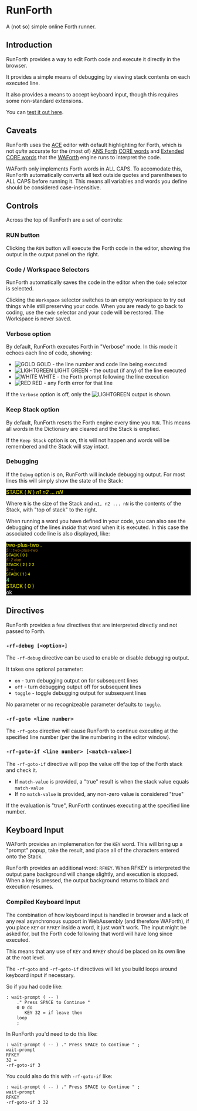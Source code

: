 # RunForth

A (not so) simple online Forth runner.

## Introduction

RunForth provides a way to edit Forth code and execute it directly in the browser.

It provides a simple means of debugging by viewing stack contents on each executed line.

It also provides a means to accept keyboard input, though this requires some non-standard extensions.

You can [test it out here](https://rlamorea.github.io/runforth/).

## Caveats

RunForth uses the [ACE]() editor with default highlighting for Forth, which is not _quite_ accurate 
for the (most of) [ANS Forth]() [CORE words]() and [Extended CORE words]() that the [WAForth]() engine runs to interpret the code.

WAForth only implements Forth words in ALL CAPS. To accomodate this, RunForth automatically converts all text outside quotes and parentheses to ALL CAPS before running it.
This means all variables and words you define should be considered case-insensitive.

## Controls

Across the top of RunForth are a set of controls:

### RUN button

Clicking the `RUN` button will execute the Forth code in the editor, showing the output in the output panel on the right.

### Code / Workspace Selectors

RunForth automatically saves the code in the editor when the `Code` selector is selected.

Clicking the `Workspace` selector switches to an empty workspace to try out things while still preserving your code. When you are ready to go back to coding, use the `Code` selector and your code will be restored. The Workspace is never saved.

### Verbose option

By default, RunForth executes Forth in "Verbose" mode. In this mode it echoes each line of code, showing:

- ![GOLD](https://placehold.co/15x15/gold/gold.png) GOLD - the line number and code line being executed
- ![LIGHTGREEN](https://placehold.co/15x15/lightgreen/lightgreen.png) LIGHT GREEN - the output (if any) of the line executed
- ![WHITE](https://placehold.co/15x15/white/white.png) WHITE - the Forth prompt following the line execution
- ![RED](https://placehold.co/15x15/red/red.png) RED - any Forth error for that line

If the `Verbose` option is off, only the ![LIGHTGREEN](https://placehold.co/15x15/lightgreen/lightgreen.png) output is shown.

### Keep Stack option

By default, RunForth resets the Forth engine every time you `RUN`. This means all words in the Dictionary are cleared and the Stack is emptied.

If the `Keep Stack` option is on, this will not happen and words will be remembered and the Stack will stay intact.

### Debugging

If the `Debug` option is on, RunForth will include debugging output. For most lines this will simply show the state of the Stack:

<div style="margin: 5en 0; background:black; color: yellow">STACK ( <i>N</i> ) <i>n1</i> <i>n2</i> ... <i>nN</i> </div>

Where `N` is the size of the Stack and `n1, n2 ... nN` is the contents of the Stack, with "top of stack" to the right.

When running a word you have defined in your code, you can also see the debugging of the lines _inside_ that word when it is executed. In this case the associated code line is also displayed, like:

<div style="margin: 5en 0; background:black; color: yellow">
two-plus-two .<br/>
<span style="color: darkgoldenrod; font-style: italic; font-size: 8pt;">5: : two-plus-two</span><br/>
<span style="color: yellow; font-size: 8pt;">STACK ( 0 )</span><br/>
<span style="color: darkgoldenrod; font-style: italic; font-size: 8pt;">5: 2 dup</span><br/>
<span style="color: yellow; font-size: 8pt;">STACK ( 2 ) 2 2</span><br/>
<span style="color: darkgoldenrod; font-style: italic; font-size: 8pt;">5: + ;</span><br/>
<span style="color: yellow; font-size: 8pt;">STACK ( 1 ) 4</span><br/>
<span style="color: lightgreen">4</span><br/>
<span style="color: yellow">STACK ( 0 )</span><br/>
<span style="color: white">ok</span></div>

## Directives

RunForth provides a few directives that are interpreted directly and not passed to Forth.

### `-rf-debug [<option>]`

The `-rf-debug` directive can be used to enable or disable debugging output.

It takes one optional parameter:

 - `on` - turn debugging output on for subsequent lines
 - `off` - turn debugging output off for subsequent lines
 - `toggle` - toggle debugging output for subsequent lines

No parameter or no recognizeable parameter defaults to `toggle`.

### `-rf-goto <line number>`

The `-rf-goto` directive will cause RunForth to continue executing at the specified line number (per the line numbering in the editor window).

### `-rf-goto-if <line number> [<match-value>]`

The `-rf-goto-if` directive will pop the value off the top of the Forth stack and check it.

 - If `match-value` is provided, a "true" result is when the stack value equals `match-value`
 - If no `match-value` is provided, any non-zero value is considered "true"

If the evaluation is "true", RunForth continues executing at the specified line number.

## Keyboard Input

WAForth provides an implemenation for the `KEY` word. This will bring up a "prompt" popup, take the result, and place all of the characters entered onto the Stack.

RunForth provides an additional word: `RFKEY`. When RFKEY is interpreted the output pane background will change slightly, and execution is stopped. When a key is pressed, the output background returns to black and execution resumes.

### Compiled Keyboard Input

The combination of how keyboard input is handled in browser and a lack of any real asynchronous support in WebAssembly (and therefore WAForth), if you place `KEY` or `RFKEY` inside a word, it just won't work. The input might be asked for, but the Forth code following that word will have long since executed.

This means that any use of `KEY` and `RFKEY` should be placed on its own line at the root level.

The `-rf-goto` and `-rf-goto-if` directives will let you build loops around keyboard input if necessary.

So if you had code like:

```forth
: wait-prompt ( -- )
    ." Press SPACE to Continue "
    0 0 do
       KEY 32 = if leave then
    loop
    ;
```

In RunForth you'd need to do this like:

```forth
: wait-prompt ( -- ) ." Press SPACE to Continue " ;
wait-prompt
RFKEY
32 =
-rf-goto-if 3
```

You could also do this with `-rf-goto-if` like:

```forth
: wait-prompt ( -- ) ." Press SPACE to Continue " ;
wait-prompt
RFKEY
-rf-goto-if 3 32
```

